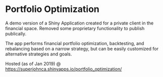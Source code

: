# Portfolio Optimization

A demo version of a Shiny Application created for a private client in the financial space. Removed some proprietary functionality to publish publically.

The app performs financial portfolio optimization, backtesting, and rebalancing based on a narrow strategy, but can be easily customized for alternative strategies and goals. 

Hosted (as of Jan 2019) @ 
https://superjohnca.shinyapps.io/portfolio_optimization/
